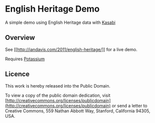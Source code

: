 English Heritage Demo
=====================
A simple demo using English Heritage data with [Kasabi](http://kasabi.com/)

Overview
--------
See [[http://iandavis.com/2011/english-heritage/]] for a live demo.

Requires [Potassium](http://github.com/iand/potassium)


Licence
-------
This work is hereby released into the Public Domain. 

To view a copy of the public domain dedication, visit 
[http://creativecommons.org/licenses/publicdomain](http://creativecommons.org/licenses/publicdomain) or send a letter to 
Creative Commons, 559 Nathan Abbott Way, Stanford, California 94305, USA.
